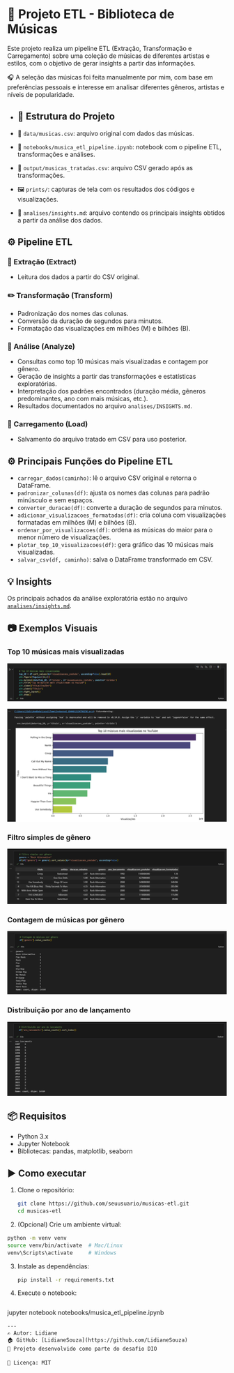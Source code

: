 # 🎵 Projeto ETL - Biblioteca de Músicas

Este projeto realiza um pipeline ETL (Extração, Transformação e Carregamento) sobre uma coleção de músicas de diferentes artistas e estilos, com o objetivo de gerar insights a partir das informações.

🎧 A seleção das músicas foi feita manualmente por mim, com base em preferências pessoais e interesse em analisar diferentes gêneros, artistas e níveis de popularidade.

- ## 📁 Estrutura do Projeto

- 📁 `data/musicas.csv`: arquivo original com dados das músicas.
- 📓 `notebooks/musica_etl_pipeline.ipynb`: notebook com o pipeline ETL, transformações e análises.
- 📄 `output/musicas_tratadas.csv`: arquivo CSV gerado após as transformações.
- 🖼️ `prints/`: capturas de tela com os resultados dos códigos e visualizações.
- 🧠 `analises/insights.md`: arquivo contendo os principais insights obtidos a partir da análise dos dados.
  
## ⚙️ Pipeline ETL

### 📂 Extração (Extract)
- Leitura dos dados a partir do CSV original.

### ✏️ Transformação (Transform)
- Padronização dos nomes das colunas.
- Conversão da duração de segundos para minutos.
- Formatação das visualizações em milhões (M) e bilhões (B).

### 🧠 Análise (Analyze)
- Consultas como top 10 músicas mais visualizadas e contagem por gênero.
- Geração de insights a partir das transformações e estatísticas exploratórias.
- Interpretação dos padrões encontrados (duração média, gêneros predominantes, ano com mais músicas, etc.).
- Resultados documentados no arquivo `analises/INSIGHTS.md`.

### 🔄 Carregamento (Load)
- Salvamento do arquivo tratado em CSV para uso posterior.

## ⚙️ Principais Funções do Pipeline ETL

- `carregar_dados(caminho)`: lê o arquivo CSV original e retorna o DataFrame.  
- `padronizar_colunas(df)`: ajusta os nomes das colunas para padrão minúsculo e sem espaços.  
- `converter_duracao(df)`: converte a duração de segundos para minutos.  
- `adicionar_visualizacoes_formatadas(df)`: cria coluna com visualizações formatadas em milhões (M) e bilhões (B).  
- `ordenar_por_visualizacoes(df)`: ordena as músicas do maior para o menor número de visualizações.  
- `plotar_top_10_visualizacoes(df)`: gera gráfico das 10 músicas mais visualizadas.  
- `salvar_csv(df, caminho)`: salva o DataFrame transformado em CSV.

## 💡 Insights

Os principais achados da análise exploratória estão no arquivo [`analises/insights.md`](analises/insights.md).

## 📷 Exemplos Visuais

### Top 10 músicas mais visualizadas
![Top 10 músicas mais visualizadas - Código](prints/top_10_visualizacoes_1.png)

![Top 10 músicas mais visualizadas - Gráfico](prints/top_10_visualizacoes_2.png)

### Filtro simples de gênero
![Distribuição por gênero](prints/filtro_genero.png)

### Contagem de músicas por gênero
![Contagem por gênero](prints/contagem_genero.png)

### Distribuição por ano de lançamento
![Distribuição ano de lançamento](prints/distribuicao_ano_lancamento.png)

## 📦 Requisitos

- Python 3.x
- Jupyter Notebook
- Bibliotecas: pandas, matplotlib, seaborn

## ▶️ Como executar

1. Clone o repositório:
   ```bash
   git clone https://github.com/seuusuario/musicas-etl.git
   cd musicas-etl

2. (Opcional) Crie um ambiente virtual:
  ```bash
  python -m venv venv
  source venv/bin/activate  # Mac/Linux
  venv\Scripts\activate     # Windows
  ```

3. Instale as dependências:
   ```bash
   pip install -r requirements.txt
   ```

4. Execute o notebook:
   ```bash
  jupyter notebook notebooks/musica_etl_pipeline.ipynb
  ```
---
✍️ Autor: Lidiane  
🏠 GitHub: [LidianeSouza](https://github.com/LidianeSouza)
📅 Projeto desenvolvido como parte do desafio DIO

📄 Licença: MIT


